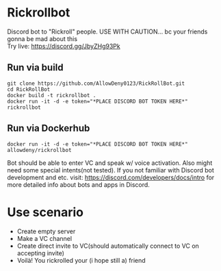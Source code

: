 # Rickrollbot
Discord bot to "Rickroll" people.
USE WITH CAUTION... bc your friends gonna be mad about this\
Try live: https://discord.gg/JbyZHg93Pk
## Run via build
```
git clone https://github.com/AllowDeny0123/RickRollBot.git
cd RickRollBot
docker build -t rickrollbot .
docker run -it -d -e token="*PLACE DISCORD BOT TOKEN HERE*" rickrollbot
```
## Run via Dockerhub
```
docker run -it -d -e token="*PLACE DISCORD BOT TOKEN HERE*" allowdeny/rickrollbot
```
Bot should be able to enter VC and speak w/ voice activation. Also might need some special intents(not tested).
If you not familiar with Discord bot development and etc.
visit: https://discord.com/developers/docs/intro
for more detailed info about bots and apps in Discord.

# Use scenario
- Create empty server
- Make a VC channel
- Create direct invite to VC(should automatically connect to VC on accepting invite)
- Voilà! You rickrolled your (i hope still a) friend
